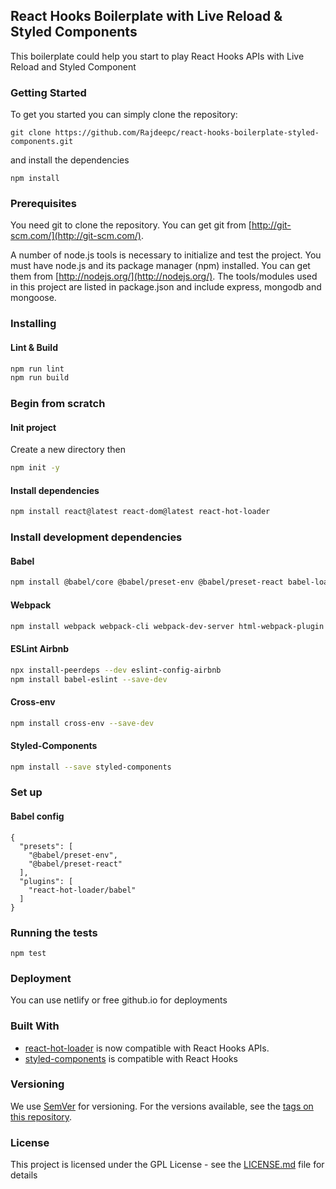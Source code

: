 ## React Hooks Boilerplate with Live Reload & Styled Components

This boilerplate could help you start to play React Hooks APIs with Live Reload and Styled Component

### Getting Started
To get you started you can simply clone the repository:

```
git clone https://github.com/Rajdeepc/react-hooks-boilerplate-styled-components.git
```
and install the dependencies
```
npm install
```

### Prerequisites
You need git to clone the repository. You can get git from
[http://git-scm.com/](http://git-scm.com/).

A number of node.js tools is necessary to initialize and test the project. You must have node.js and its package manager (npm) installed. You can get them from  [http://nodejs.org/](http://nodejs.org/). The tools/modules used in this project are listed in package.json and include express, mongodb and mongoose.


### Installing

#### Lint & Build

```sh
npm run lint
npm run build
```

### Begin from scratch

#### Init project

Create a new directory then

```sh
npm init -y
```

#### Install dependencies
```sh
npm install react@latest react-dom@latest react-hot-loader
```

### Install development dependencies

#### Babel

```sh
npm install @babel/core @babel/preset-env @babel/preset-react babel-loader --save-dev
```

#### Webpack

```sh
npm install webpack webpack-cli webpack-dev-server html-webpack-plugin --save-dev
```

#### ESLint Airbnb
```sh
npx install-peerdeps --dev eslint-config-airbnb
npm install babel-eslint --save-dev
```

#### Cross-env

```sh
npm install cross-env --save-dev
```

#### Styled-Components

```sh
npm install --save styled-components
```

### Set up

#### Babel config

```babelrc
{
  "presets": [
    "@babel/preset-env",
    "@babel/preset-react"
  ],
  "plugins": [
    "react-hot-loader/babel"
  ]
}
```

### Running the tests
```
npm test
```


### Deployment

You can use netlify or free github.io for deployments


### Built With

* [react-hot-loader](https://github.com/gaearon/react-hot-loader) is now compatible with React Hooks APIs.
* [styled-components](https://github.com/styled-components/styled-components) is compatible with React Hooks


### Versioning

We use [SemVer](http://semver.org/) for versioning. For the versions available, see the [tags on this repository](https://github.com/your/project/tags). 


### License

This project is licensed under the GPL License - see the [LICENSE.md](LICENSE.md) file for details

